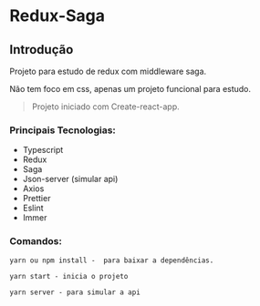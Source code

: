 # Redux-Saga

## Introdução

Projeto para estudo de redux com middleware saga. 

Não tem foco em css, apenas um projeto funcional para estudo.

> Projeto iniciado com Create-react-app.

### Principais Tecnologias:

- Typescript
- Redux
- Saga
- Json-server (simular api)
- Axios
- Prettier
- Eslint
- Immer

### Comandos:

```tsx
yarn ou npm install -  para baixar a dependências. 
```

```tsx
yarn start - inicia o projeto
```

```tsx
yarn server - para simular a api
```
